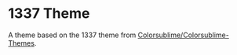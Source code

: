 # 1337 Theme 

A theme based on the 1337 theme from [Colorsublime/Colorsublime-Themes](https://github.com/Colorsublime/Colorsublime-Themes).

[](images/1337-preview.png)
